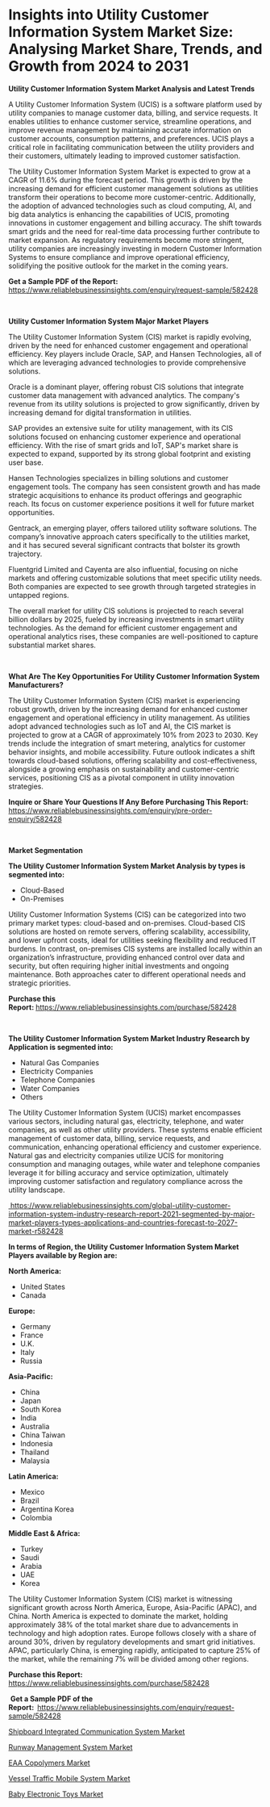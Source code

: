 <p><h1>Insights into Utility Customer Information System Market Size: Analysing Market Share, Trends, and Growth from 2024 to 2031</h1></p><p><strong>Utility Customer Information System Market Analysis and Latest Trends</strong></p>
<p><p>A Utility Customer Information System (UCIS) is a software platform used by utility companies to manage customer data, billing, and service requests. It enables utilities to enhance customer service, streamline operations, and improve revenue management by maintaining accurate information on customer accounts, consumption patterns, and preferences. UCIS plays a critical role in facilitating communication between the utility providers and their customers, ultimately leading to improved customer satisfaction.</p><p>The Utility Customer Information System Market is expected to grow at a CAGR of 11.6% during the forecast period. This growth is driven by the increasing demand for efficient customer management solutions as utilities transform their operations to become more customer-centric. Additionally, the adoption of advanced technologies such as cloud computing, AI, and big data analytics is enhancing the capabilities of UCIS, promoting innovations in customer engagement and billing accuracy. The shift towards smart grids and the need for real-time data processing further contribute to market expansion. As regulatory requirements become more stringent, utility companies are increasingly investing in modern Customer Information Systems to ensure compliance and improve operational efficiency, solidifying the positive outlook for the market in the coming years.</p></p>
<p><strong>Get a Sample PDF of the Report:&nbsp;</strong> <a href="https://www.reliablebusinessinsights.com/enquiry/request-sample/582428?utm_campaign=84&utm_medium=2&utm_source=Github&utm_content=ia&utm_term=08122024&utm_id=utility-customer-information-system">https://www.reliablebusinessinsights.com/enquiry/request-sample/582428</a></p>
<p>&nbsp;</p>
<p><strong>Utility Customer Information System Major Market Players</strong></p>
<p><p>The Utility Customer Information System (CIS) market is rapidly evolving, driven by the need for enhanced customer engagement and operational efficiency. Key players include Oracle, SAP, and Hansen Technologies, all of which are leveraging advanced technologies to provide comprehensive solutions.</p><p>Oracle is a dominant player, offering robust CIS solutions that integrate customer data management with advanced analytics. The company's revenue from its utility solutions is projected to grow significantly, driven by increasing demand for digital transformation in utilities.</p><p>SAP provides an extensive suite for utility management, with its CIS solutions focused on enhancing customer experience and operational efficiency. With the rise of smart grids and IoT, SAP's market share is expected to expand, supported by its strong global footprint and existing user base.</p><p>Hansen Technologies specializes in billing solutions and customer engagement tools. The company has seen consistent growth and has made strategic acquisitions to enhance its product offerings and geographic reach. Its focus on customer experience positions it well for future market opportunities.</p><p>Gentrack, an emerging player, offers tailored utility software solutions. The company’s innovative approach caters specifically to the utilities market, and it has secured several significant contracts that bolster its growth trajectory.</p><p>Fluentgrid Limited and Cayenta are also influential, focusing on niche markets and offering customizable solutions that meet specific utility needs. Both companies are expected to see growth through targeted strategies in untapped regions.</p><p>The overall market for utility CIS solutions is projected to reach several billion dollars by 2025, fueled by increasing investments in smart utility technologies. As the demand for efficient customer engagement and operational analytics rises, these companies are well-positioned to capture substantial market shares.</p></p>
<p>&nbsp;</p>
<p><strong>What Are The Key Opportunities For Utility Customer Information System Manufacturers?</strong></p>
<p><p>The Utility Customer Information System (CIS) market is experiencing robust growth, driven by the increasing demand for enhanced customer engagement and operational efficiency in utility management. As utilities adopt advanced technologies such as IoT and AI, the CIS market is projected to grow at a CAGR of approximately 10% from 2023 to 2030. Key trends include the integration of smart metering, analytics for customer behavior insights, and mobile accessibility. Future outlook indicates a shift towards cloud-based solutions, offering scalability and cost-effectiveness, alongside a growing emphasis on sustainability and customer-centric services, positioning CIS as a pivotal component in utility innovation strategies.</p></p>
<p><strong>Inquire or Share Your Questions If Any Before Purchasing This Report:</strong> <a href="https://www.reliablebusinessinsights.com/enquiry/pre-order-enquiry/582428?utm_campaign=84&utm_medium=2&utm_source=Github&utm_content=ia&utm_term=08122024&utm_id=utility-customer-information-system">https://www.reliablebusinessinsights.com/enquiry/pre-order-enquiry/582428</a></p>
<p>&nbsp;</p>
<p><strong>Market Segmentation</strong></p>
<p><strong>The Utility Customer Information System Market Analysis by types is segmented into:</strong></p>
<p><ul><li>Cloud-Based</li><li>On-Premises</li></ul></p>
<p><p>Utility Customer Information Systems (CIS) can be categorized into two primary market types: cloud-based and on-premises. Cloud-based CIS solutions are hosted on remote servers, offering scalability, accessibility, and lower upfront costs, ideal for utilities seeking flexibility and reduced IT burdens. In contrast, on-premises CIS systems are installed locally within an organization’s infrastructure, providing enhanced control over data and security, but often requiring higher initial investments and ongoing maintenance. Both approaches cater to different operational needs and strategic priorities.</p></p>
<p><strong>Purchase this Report:&nbsp;</strong><a href="https://www.reliablebusinessinsights.com/purchase/582428?utm_campaign=84&utm_medium=2&utm_source=Github&utm_content=ia&utm_term=08122024&utm_id=utility-customer-information-system">https://www.reliablebusinessinsights.com/purchase/582428</a></p>
<p>&nbsp;</p>
<p><strong>The Utility Customer Information System Market Industry Research by Application is segmented into:</strong></p>
<p><ul><li>Natural Gas Companies</li><li>Electricity Companies</li><li>Telephone Companies</li><li>Water Companies</li><li>Others</li></ul></p>
<p><p>The Utility Customer Information System (UCIS) market encompasses various sectors, including natural gas, electricity, telephone, and water companies, as well as other utility providers. These systems enable efficient management of customer data, billing, service requests, and communication, enhancing operational efficiency and customer experience. Natural gas and electricity companies utilize UCIS for monitoring consumption and managing outages, while water and telephone companies leverage it for billing accuracy and service optimization, ultimately improving customer satisfaction and regulatory compliance across the utility landscape.</p></p>
<p><a href="https://www.reliablebusinessinsights.com/global-utility-customer-information-system-industry-research-report-2021-segmented-by-major-market-players-types-applications-and-countries-forecast-to-2027-market-r582428?utm_campaign=84&utm_medium=2&utm_source=Github&utm_content=ia&utm_term=08122024&utm_id=utility-customer-information-system">&nbsp;https://www.reliablebusinessinsights.com/global-utility-customer-information-system-industry-research-report-2021-segmented-by-major-market-players-types-applications-and-countries-forecast-to-2027-market-r582428</a></p>
<p><strong>In terms of Region, the Utility Customer Information System Market Players available by Region are:</strong></p>
<p>
    <p> <strong> North America: </strong>
        <ul>
            <li>United States</li>
            <li>Canada</li>
        </ul>
        </p> 
    <p> <strong> Europe: </strong>
        <ul>
            <li>Germany</li>
            <li>France</li>
            <li>U.K.</li>
            <li>Italy</li>
            <li>Russia</li>
        </ul>
        </p> 
    <p> <strong> Asia-Pacific: </strong>
        <ul>
            <li>China</li>
            <li>Japan</li>
            <li>South Korea</li>
            <li>India</li>
            <li>Australia</li>
            <li>China Taiwan</li>
            <li>Indonesia</li>
            <li>Thailand</li>
            <li>Malaysia</li>
        </ul>
        </p> 
    <p> <strong> Latin America: </strong>
        <ul>
            <li>Mexico</li>
            <li>Brazil</li>
            <li>Argentina Korea</li>
            <li>Colombia</li>
        </ul>
        </p> 
    <p> <strong> Middle East & Africa: </strong>
        <ul>
            <li>Turkey</li>
            <li>Saudi</li>
            <li>Arabia</li>
            <li>UAE</li>
            <li>Korea</li>
        </ul>
    </p>
    </p>
<p><p>The Utility Customer Information System (CIS) market is witnessing significant growth across North America, Europe, Asia-Pacific (APAC), and China. North America is expected to dominate the market, holding approximately 38% of the total market share due to advancements in technology and high adoption rates. Europe follows closely with a share of around 30%, driven by regulatory developments and smart grid initiatives. APAC, particularly China, is emerging rapidly, anticipated to capture 25% of the market, while the remaining 7% will be divided among other regions.</p></p>
<p><strong>Purchase this Report: </strong><a href="https://www.reliablebusinessinsights.com/purchase/582428?utm_campaign=84&utm_medium=2&utm_source=Github&utm_content=ia&utm_term=08122024&utm_id=utility-customer-information-system">https://www.reliablebusinessinsights.com/purchase/582428</a></p>
<p>&nbsp;<strong>Get a Sample PDF of the Report:&nbsp;&nbsp;</strong><a href="https://www.reliablebusinessinsights.com/enquiry/request-sample/582428?utm_campaign=84&utm_medium=2&utm_source=Github&utm_content=ia&utm_term=08122024&utm_id=utility-customer-information-system">https://www.reliablebusinessinsights.com/enquiry/request-sample/582428</a></p>
<p><strong></strong></p>
<p><p><a href="https://www.linkedin.com/pulse/compreh-proposis-fbaif?utm_campaign=84&utm_medium=2&utm_source=Github&utm_content=ia&utm_term=08122024&utm_id=utility-customer-information-system">Shipboard Integrated Communication System Market</a></p><p><a href="https://www.linkedin.com/pulse/runway-management-system-market-study-findings-forecast-cagr-yuh4c?utm_campaign=84&utm_medium=2&utm_source=Github&utm_content=ia&utm_term=08122024&utm_id=utility-customer-information-system">Runway Management System Market</a></p><p><a href="https://github.com/dierdrecrichton210/Market-Research-Report-List-1/blob/main/eaa-copolymers-market.md?utm_campaign=84&utm_medium=2&utm_source=Github&utm_content=ia&utm_term=08122024&utm_id=utility-customer-information-system">EAA Copolymers Market</a></p><p><a href="https://www.linkedin.com/pulse/growth-projections-vessel-traffic-mobile-system-market-comprehensive-gwoec?utm_campaign=84&utm_medium=2&utm_source=Github&utm_content=ia&utm_term=08122024&utm_id=utility-customer-information-system">Vessel Traffic Mobile System Market</a></p><p><a href="https://github.com/jontyhinseyxe/Market-Research-Report-List-1/blob/main/baby-electronic-toys-market.md?utm_campaign=84&utm_medium=2&utm_source=Github&utm_content=ia&utm_term=08122024&utm_id=utility-customer-information-system">Baby Electronic Toys Market</a></p></p>